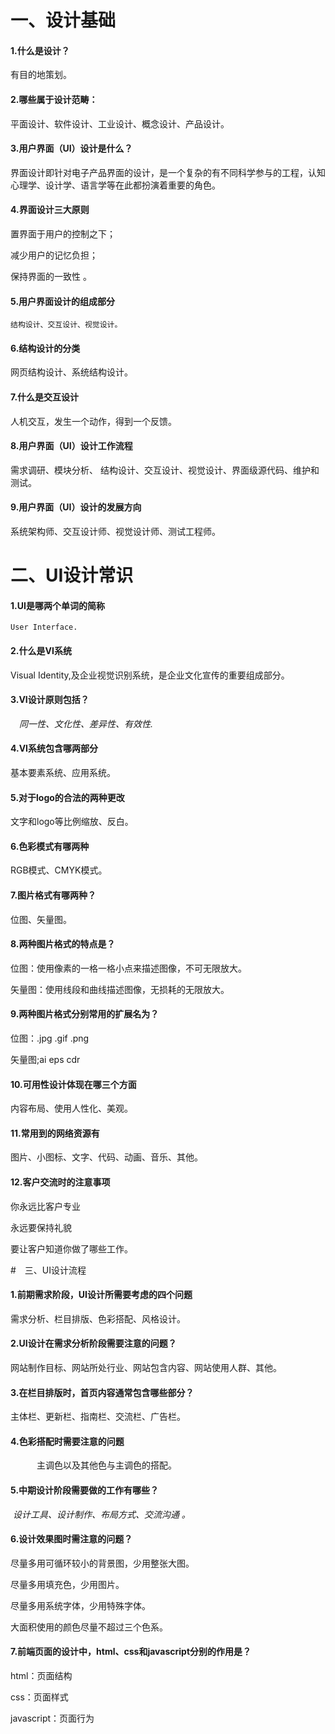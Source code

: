 # 一、设计基础

#### 1.什么是设计？

有目的地策划。


#### 2.哪些属于设计范畴：
 
平面设计、软件设计、工业设计、概念设计、产品设计。

#### 3.用户界面（UI）设计是什么？
  
  界面设计即针对电子产品界面的设计，是一个复杂的有不同科学参与的工程，认知心理学、设计学、语言学等在此都扮演着重要的角色。

#### 4.界面设计三大原则

 置界面于用户的控制之下；

减少用户的记忆负担；

保持界面的一致性 。
  
#### 5.用户界面设计的组成部分

    结构设计、交互设计、视觉设计。

#### 6.结构设计的分类

  网页结构设计、系统结构设计。

#### 7.什么是交互设计

   人机交互，发生一个动作，得到一个反馈。

#### 8.用户界面（UI）设计工作流程

   需求调研、模块分析、 结构设计、交互设计、视觉设计、界面级源代码、维护和测试。

#### 9.用户界面（UI）设计的发展方向

  系统架构师、交互设计师、视觉设计师、测试工程师。

# 二、UI设计常识

#### 1.UI是哪两个单词的简称

    User Interface.

#### 2.什么是VI系统

  Visual Identity,及企业视觉识别系统，是企业文化宣传的重要组成部分。

#### 3.VI设计原则包括？

 　*同一性、文化性、差异性、有效性.* 　

#### 4.VI系统包含哪两部分

 基本要素系统、应用系统。

#### 5.对于logo的合法的两种更改

  文字和logo等比例缩放、反白。

#### 6.色彩模式有哪两种
  
  RGB模式、CMYK模式。

#### 7.图片格式有哪两种？

   位图、矢量图。

#### 8.两种图片格式的特点是？

位图：使用像素的一格一格小点来描述图像，不可无限放大。

矢量图：使用线段和曲线描述图像，无损耗的无限放大。

#### 9.两种图片格式分别常用的扩展名为？

位图：.jpg  .gif  .png

矢量图;ai eps cdr

#### 10.可用性设计体现在哪三个方面

内容布局、使用人性化、美观。

#### 11.常用到的网络资源有

图片、小图标、文字、代码、动画、音乐、其他。

#### 12.客户交流时的注意事项

   你永远比客户专业

  永远要保持礼貌

要让客户知道你做了哪些工作。

#　三、UI设计流程

#### 1.前期需求阶段，UI设计所需要考虑的四个问题

 需求分析、栏目排版、色彩搭配、风格设计。

#### 2.UI设计在需求分析阶段需要注意的问题？

网站制作目标、网站所处行业、网站包含内容、网站使用人群、其他。
   
#### 3.在栏目排版时，首页内容通常包含哪些部分？

  主体栏、更新栏、指南栏、交流栏、广告栏。

#### 4.色彩搭配时需要注意的问题
   
　　　主调色以及其他色与主调色的搭配。

#### 5.中期设计阶段需要做的工作有哪些？

  *设计工具、设计制作、布局方式、交流沟通 。*


#### 6.设计效果图时需注意的问题？

尽量多用可循环较小的背景图，少用整张大图。

尽量多用填充色，少用图片。

尽量多用系统字体，少用特殊字体。

大面积使用的颜色尽量不超过三个色系。



#### 7.前端页面的设计中，html、css和javascript分别的作用是？

html：页面结构

css：页面样式

javascript：页面行为
